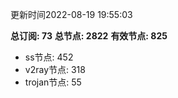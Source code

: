 更新时间2022-08-19 19:55:03

**总订阅: 73**
**总节点: 2822**
**有效节点: 825**
- ss节点: 452
- v2ray节点: 318
- trojan节点: 55
